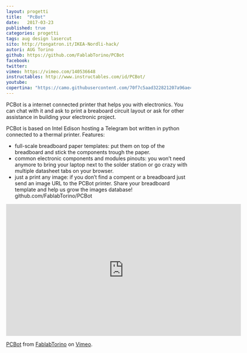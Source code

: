 ```yaml
---
layout: progetti
title:  "PcBot"
date:   2017-03-23
published: true
categories: progetti
tags: aug design lasercut
sito: http://tongatron.it/IKEA-Nordli-hack/
autori: AUG Torino
github: https://github.com/FablabTorino/PCBot
facebook:
twitter:
vimeo: https://vimeo.com/140536648
instructables: http://www.instructables.com/id/PCBot/
youtube:
copertina: "https://camo.githubusercontent.com/70f7c5aad322821207a96ae4ce4bfd3b7388260d/687474703a2f2f63646e2e696e73747275637461626c65732e636f6d2f464f582f4d48594a2f49455834583449302f464f584d48594a49455834583449302e4d454449554d2e6a7067"
---
```

PCBot is a internet connected printer that helps you with electronics. You can chat with it and ask to print a breaboard circuit layout or ask for other assistance in building your electronic project.

<!--more-->	
PCBot is based on Intel Edison hosting a Telegram bot written in python connected to a thermal printer.
Features:
- full-scale breadboard paper templates: put them on top of the breadboard and stick the components trough the paper.
- common electronic components and modules pinouts: you won’t need anymore to bring your laptop next to the solder station or go crazy with multiple datasheet tabs on your browser.
- just a print any image: if you don’t find a compent or a breadboard just send an image URL to the PCBot printer.
Share your breadboard template and help us grow the images database!
github.com/FablabTorino/PCBot


<iframe src="https://player.vimeo.com/video/140536648" width="640" height="360" frameborder="0" webkitallowfullscreen mozallowfullscreen allowfullscreen></iframe>
<p><a href="https://vimeo.com/140536648">PCBot</a> from <a href="https://vimeo.com/fablabtorino">FablabTorino</a> on <a href="https://vimeo.com">Vimeo</a>.</p>
